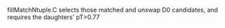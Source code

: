 fillMatchNtuple.C selects those matched and unswap D0 candidates, and requires the daughters' pT>0.77
